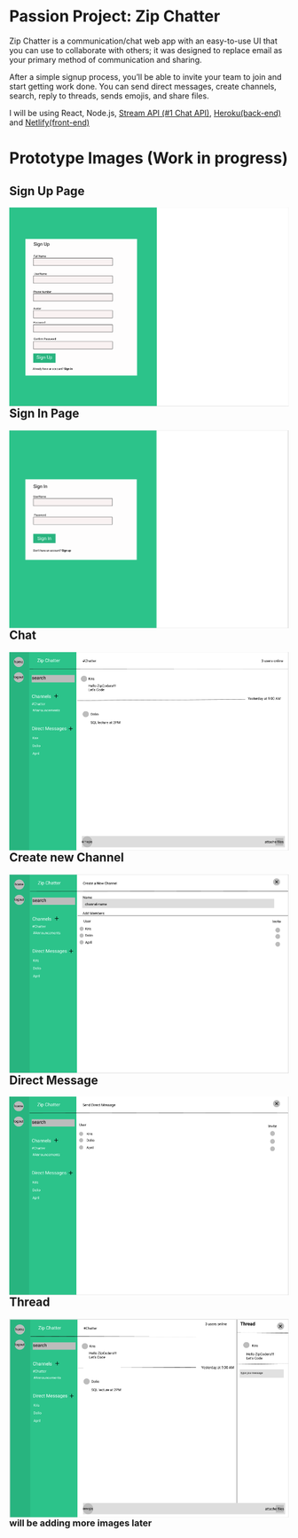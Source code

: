 # Passion Project: Zip Chatter

Zip Chatter is a communication/chat web app with an easy-to-use UI that you can use to collaborate with others; it was designed to replace email as your primary method of communication and sharing.

After a simple signup process, you’ll be able to invite your team to join and start getting work done. You can send direct messages, create channels, search, reply to threads, sends emojis, and share files.  


I will be using React, Node.js, [Stream API (#1 Chat API)](https://getstream.io), [Heroku(back-end)](https://www.heroku.com/) and [Netlify(front-end)](https://www.netlify.com/)

#
# Prototype Images (Work in progress)

## Sign Up Page
<img src="Zip-Chatter WireFrame/signup-page.png"
     alt="Sign Up"
     style="float: left; margin-right: 10px;" />

## Sign In Page
<img src="Zip-Chatter WireFrame/signin-page.png"
     alt="Sign in"
     style="float: left; margin-right: 10px;" />

## Chat
<img src="Zip-Chatter WireFrame/chat.png"
     alt="chat"
     style="float: left; margin-right: 10px;" />     

## Create new Channel
<img src="Zip-Chatter WireFrame/create-new-channel.png"
     alt="create new channel"
     style="float: left; margin-right: 10px;" />

## Direct Message
<img src="Zip-Chatter WireFrame/direct-message.png"
     alt="direct message"
     style="float: left; margin-right: 10px;" />  

## Thread
<img src="Zip-Chatter WireFrame/thread.png"
     alt="Sign Up"
     style="float: left; margin-right: 10px;" />     



 ### will be adding more images later    